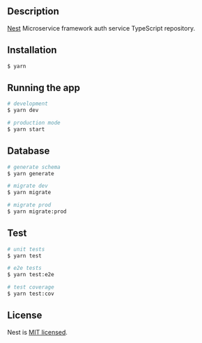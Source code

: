 ## Description

[Nest](https://github.com/nestjs/nest) Microservice framework auth service TypeScript repository.

## Installation

```bash
$ yarn
```

## Running the app

```bash
# development
$ yarn dev

# production mode
$ yarn start
```

## Database

```bash
# generate schema
$ yarn generate

# migrate dev
$ yarn migrate

# migrate prod
$ yarn migrate:prod
```

## Test

```bash
# unit tests
$ yarn test

# e2e tests
$ yarn test:e2e

# test coverage
$ yarn test:cov
```

## License

Nest is [MIT licensed](LICENSE).
